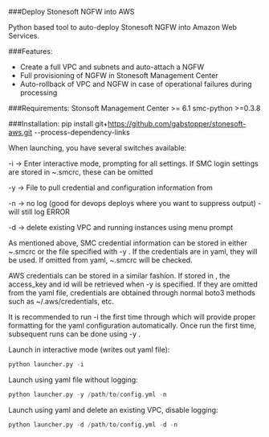 ###Deploy Stonesoft NGFW into AWS

Python based tool to auto-deploy Stonesoft NGFW into Amazon Web Services.

###Features:
* Create a full VPC and subnets and auto-attach a NGFW
* Full provisioning of NGFW in Stonesoft Management Center
* Auto-rollback of VPC and NGFW in case of operational failures during processing

###Requirements:
Stonsoft Management Center >= 6.1
smc-python >=0.3.8

###Installation:
pip install git+https://github.com/gabstopper/stonesoft-aws.git --process-dependency-links

When launching, you have several switches available:

-i -> Enter interactive mode, prompting for all settings. If SMC login settings are stored in ~.smcrc, these can be omitted

-y <yaml file> -> File to pull credential and configuration information from

-n -> no log (good for devops deploys where you want to suppress output) - will still log ERROR

-d -> delete existing VPC and running instances using menu prompt

As mentioned above, SMC credential information can be stored in either ~.smcrc or the file specified with -y <yaml file>. If the
credentials are in yaml, they will be used. If omitted from yaml, ~.smcrc will be checked. 

AWS credentials can be stored in a similar fashion. If stored in <yaml file>, the access_key and id will be retrieved when 
-y <yaml file> is specified. If they are omitted from the yaml file, credentials are obtained through normal boto3 methods
such as ~/.aws/credentials, etc.

It is recommended to run -i <interactive mode> the first time through which will provide proper formatting for the 
yaml configuration automatically. Once run the first time, subsequent runs can be done using -y <yaml>.

Launch in interactive mode (writes out yaml file):

```python
python launcher.py -i
```

Launch using yaml file without logging:

```python
python launcher.py -y /path/to/config.yml -n
```

Launch using yaml and delete an existing VPC, disable logging:

```python
python launcher.py -d /path/to/config.yml -d -n
```


